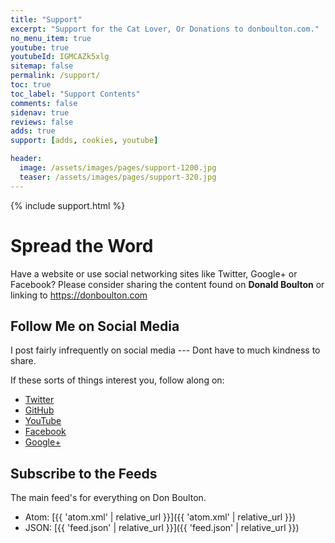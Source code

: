 ```yaml
---
title: "Support"
excerpt: "Support for the Cat Lover, Or Donations to donboulton.com."
no_menu_item: true
youtube: true
youtubeId: IGMCAZk5xlg
sitemap: false
permalink: /support/
toc: true
toc_label: "Support Contents"
comments: false
sidenav: true
reviews: false
adds: true
support: [adds, cookies, youtube]

header:
  image: /assets/images/pages/support-1200.jpg
  teaser: /assets/images/pages/support-320.jpg
---
```


{% include support.html %}

# Spread the Word

Have a website or use social networking sites like Twitter, Google+ or Facebook? Please consider sharing the content found on **Donald Boulton** or linking to <https://donboulton.com>

## Follow Me on Social Media

I post fairly infrequently on social media --- Dont have to much kindness to share.

If these sorts of things interest you, follow along on:

- [Twitter](https://twitter.com/donboulton)
- [GitHub](https://github.com/donaldboulton)
- [YouTube](https://www.youtube.com/channel/UCHED4RFSxXXNGDDvWpgzHXg)
- [Facebook](https://www.facebook.com/donboulton)
- [Google+](https://plus.google.com/+DonaldBoulton)

## Subscribe to the Feeds

The main feed's for everything on Don Boulton.

- Atom: [{{ 'atom.xml' | relative_url }}]({{ 'atom.xml' | relative_url }})
- JSON: [{{ 'feed.json' | relative_url }}]({{ 'feed.json' | relative_url }})
